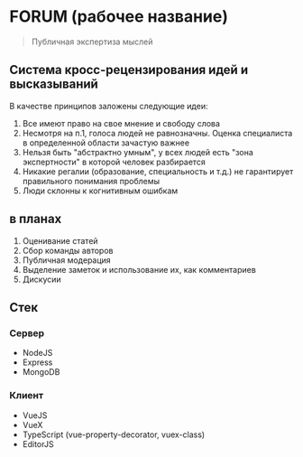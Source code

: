 # FORUM (рабочее название)
> Публичная экспертиза мыслей

## Система кросс-рецензирования идей и высказываний
В качестве принципов заложены следующие идеи: 
1. Все имеют право на свое мнение и свободу слова
2. Несмотря на п.1, голоса людей не равнозначны. Оценка специалиста в определенной области зачастую важнее
3. Нельзя быть "абстрактно умным", у всех людей есть "зона экспертности" в которой человек разбирается
4. Никакие регалии (образование, специальность и т.д.) не гарантирует правильного понимания проблемы
5. Люди склонны к когнитивным ошибкам

## в планах
 
1. Оценивание статей
2. Сбор команды авторов
3. Публичная модерация
4. Выделение заметок и использование их, как комментариев
5. Дискусии

## Стек

### Сервер
- NodeJS
- Express
- MongoDB

### Клиент
- VueJS
- VueX
- TypeScript (vue-property-decorator, vuex-class)
- EditorJS

